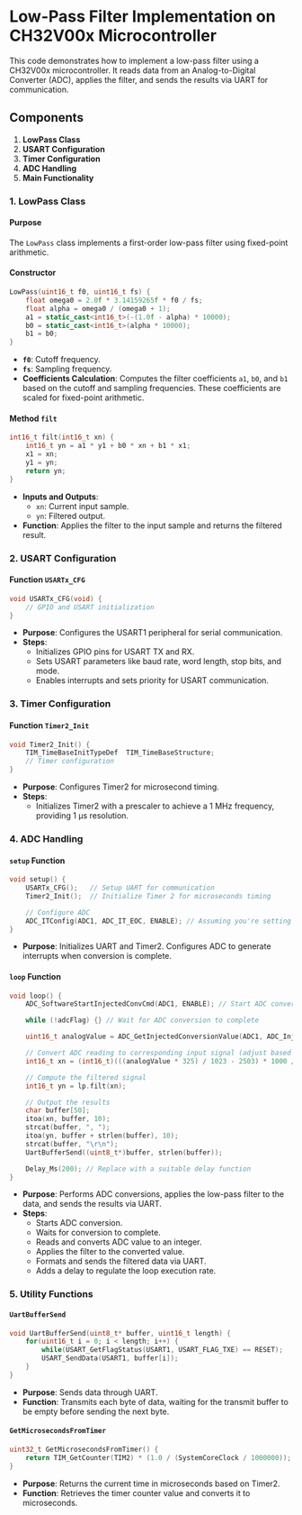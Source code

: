 


# Low-Pass Filter Implementation on CH32V00x Microcontroller

This code demonstrates how to implement a low-pass filter using a CH32V00x microcontroller. It reads data from an Analog-to-Digital Converter (ADC), applies the filter, and sends the results via UART for communication.

## Components

1. **LowPass Class**
2. **USART Configuration**
3. **Timer Configuration**
4. **ADC Handling**
5. **Main Functionality**

### 1. LowPass Class

#### Purpose

The `LowPass` class implements a first-order low-pass filter using fixed-point arithmetic.

#### Constructor

```cpp
LowPass(uint16_t f0, uint16_t fs) {
    float omega0 = 2.0f * 3.14159265f * f0 / fs;
    float alpha = omega0 / (omega0 + 1);
    a1 = static_cast<int16_t>(-(1.0f - alpha) * 10000);
    b0 = static_cast<int16_t>(alpha * 10000);
    b1 = b0;
}
```

- **`f0`**: Cutoff frequency.
- **`fs`**: Sampling frequency.
- **Coefficients Calculation**: Computes the filter coefficients `a1`, `b0`, and `b1` based on the cutoff and sampling frequencies. These coefficients are scaled for fixed-point arithmetic.

#### Method `filt`

```cpp
int16_t filt(int16_t xn) {
    int16_t yn = a1 * y1 + b0 * xn + b1 * x1;
    x1 = xn;
    y1 = yn;
    return yn;
}
```

- **Inputs and Outputs**:
  - `xn`: Current input sample.
  - `yn`: Filtered output.
- **Function**: Applies the filter to the input sample and returns the filtered result.

### 2. USART Configuration

#### Function `USARTx_CFG`

```cpp
void USARTx_CFG(void) {
    // GPIO and USART initialization
}
```

- **Purpose**: Configures the USART1 peripheral for serial communication.
- **Steps**:
  - Initializes GPIO pins for USART TX and RX.
  - Sets USART parameters like baud rate, word length, stop bits, and mode.
  - Enables interrupts and sets priority for USART communication.

### 3. Timer Configuration

#### Function `Timer2_Init`

```cpp
void Timer2_Init() {
    TIM_TimeBaseInitTypeDef  TIM_TimeBaseStructure;
    // Timer configuration
}
```

- **Purpose**: Configures Timer2 for microsecond timing.
- **Steps**:
  - Initializes Timer2 with a prescaler to achieve a 1 MHz frequency, providing 1 µs resolution.

### 4. ADC Handling

#### `setup` Function

```cpp
void setup() {
    USARTx_CFG();   // Setup UART for communication
    Timer2_Init();  // Initialize Timer 2 for microseconds timing

    // Configure ADC
    ADC_ITConfig(ADC1, ADC_IT_EOC, ENABLE); // Assuming you're setting up the ADC
}
```

- **Purpose**: Initializes UART and Timer2. Configures ADC to generate interrupts when conversion is complete.

#### `loop` Function

```cpp
void loop() {
    ADC_SoftwareStartInjectedConvCmd(ADC1, ENABLE); // Start ADC conversion

    while (!adcFlag) {} // Wait for ADC conversion to complete

    uint16_t analogValue = ADC_GetInjectedConversionValue(ADC1, ADC_InjectedChannel_1);

    // Convert ADC reading to corresponding input signal (adjust based on your circuit)
    int16_t xn = (int16_t)(((analogValue * 325) / 1023 - 2503) * 1000 / 185);

    // Compute the filtered signal
    int16_t yn = lp.filt(xn);

    // Output the results
    char buffer[50];
    itoa(xn, buffer, 10);
    strcat(buffer, ", ");
    itoa(yn, buffer + strlen(buffer), 10);
    strcat(buffer, "\r\n");
    UartBufferSend((uint8_t*)buffer, strlen(buffer));

    Delay_Ms(200); // Replace with a suitable delay function
}
```

- **Purpose**: Performs ADC conversions, applies the low-pass filter to the data, and sends the results via UART.
- **Steps**:
  - Starts ADC conversion.
  - Waits for conversion to complete.
  - Reads and converts ADC value to an integer.
  - Applies the filter to the converted value.
  - Formats and sends the filtered data via UART.
  - Adds a delay to regulate the loop execution rate.

### 5. Utility Functions

#### `UartBufferSend`

```cpp
void UartBufferSend(uint8_t* buffer, uint16_t length) {
    for(uint16_t i = 0; i < length; i++) {
        while(USART_GetFlagStatus(USART1, USART_FLAG_TXE) == RESET);
        USART_SendData(USART1, buffer[i]);
    }
}
```

- **Purpose**: Sends data through UART.
- **Function**: Transmits each byte of data, waiting for the transmit buffer to be empty before sending the next byte.

#### `GetMicrosecondsFromTimer`

```cpp
uint32_t GetMicrosecondsFromTimer() {
    return TIM_GetCounter(TIM2) * (1.0 / (SystemCoreClock / 1000000));
}
```

- **Purpose**: Returns the current time in microseconds based on Timer2.
- **Function**: Retrieves the timer counter value and converts it to microseconds.




